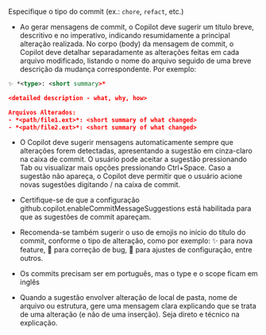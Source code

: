 Especifique o tipo do commit (ex.: `chore`, `refact`, etc.)

- Ao gerar mensagens de commit, o Copilot deve sugerir um título breve, descritivo e no imperativo, indicando resumidamente a principal alteração realizada. No corpo (body) da mensagem de commit, o Copilot deve detalhar separadamente as alterações feitas em cada arquivo modificado, listando o nome do arquivo seguido de uma breve descrição da mudança correspondente. Por exemplo:

```xml
✨ *<type>: <short summary>*

<detailed description - what, why, how>

Arquivos Alterados:
- *<path/file1.ext>*: <short summary of what changed>
- *<path/file2.ext>*: <short summary of what changed>
```

- O Copilot deve sugerir mensagens automaticamente sempre que alterações forem detectadas, apresentando a sugestão em cinza-claro na caixa de commit. O usuário pode aceitar a sugestão pressionando Tab ou visualizar mais opções pressionando Ctrl+Space. Caso a sugestão não apareça, o Copilot deve permitir que o usuário acione novas sugestões digitando / na caixa de commit.

- Certifique-se de que a configuração github.copilot.enableCommitMessageSuggestions está habilitada para que as sugestões de commit apareçam.

- Recomenda-se também sugerir o uso de emojis no início do título do commit, conforme o tipo de alteração, como por exemplo: ✨ para nova feature, 🐛 para correção de bug, 🔧 para ajustes de configuração, entre outros.

- Os commits precisam ser em português, mas o type e o scope ficam em inglês

- Quando a sugestão envolver alteração de local de pasta, nome de arquivo ou estrutura, gere uma mensagem clara explicando que se trata de uma alteração (e não de uma inserção). Seja direto e técnico na explicação.
